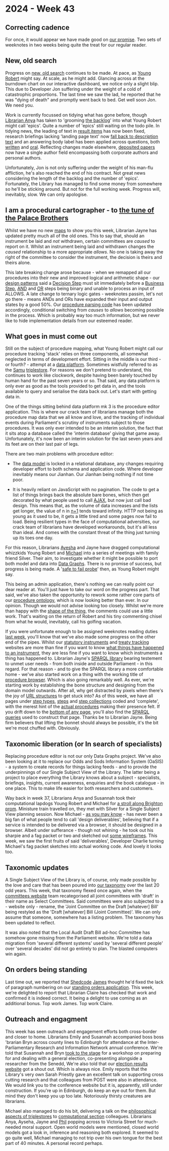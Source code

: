 # 2024 - Week 43

## Correcting cadence

For once, it would appear we have made good on [our promise](https://ukparliament.github.io/ontologies/meta/weeknotes/2024/42/#correcting-cadence). Two sets of weeknotes in two weeks being quite the treat for our regular reader.

## New, old search

Progress on [new, old search](https://search-prototype.herokuapp.com/search-prototype) continues to be made. At pace, as [Young Robert](https://bsky.app/profile/robertbrook.bsky.social) might say. At scale, as he might add. Glancing across at the burndown chart on our interactive dashboard, we notice only a slight blip. This due to Developer Jon suffering under the weight of a cold of catastrophic proportions. The last time we saw the lad, he reported that he was "dying of death" and promptly went back to bed. Get well soon Jon. We need you.

Work is currently focussed on tidying what has gone before, though [Librarian Anya](https://bsky.app/profile/anyaso.bsky.social) has taken to 'grooming [the backlog](https://trello.com/b/hP5FLFHA/search-mvp-front-end)' into what Young Robert might call 'epics'. Quite a number of 'epics' still waiting on the todo pile. In tidying news, the leading of text in [result items](https://search-prototype.herokuapp.com/search-prototype/search?query=conker&commit=Search) has now been fixed, research briefings lacking 'landing page text' now [fall back to description text](https://search-prototype.herokuapp.com/search-prototype/objects?object=http%3A%2F%2Fdata.parliament.uk%2Fresources%2F1464641) and an answering body label has been applied across questions, both [written](https://search-prototype.herokuapp.com/search-prototype/search?filter%5Btype_sesrollup%5D%5B%5D=93522&query=horses&expanded_types=347197) and [oral](https://search-prototype.herokuapp.com/search-prototype/search?expanded_types=347197%2C92277&filter%5Btype_sesrollup%5D%5B%5D=92569&query=horses). Reflecting changes made elsewhere, [deposited papers](https://search-prototype.herokuapp.com/search-prototype/objects?object=http%3A%2F%2Fdata.parliament.uk%2Fdepositedpapers%2F2285738) now have a single author field encompassing both corporate authors and personal authors.

Unfortunately, Jon is not only suffering under the weight of his man-flu affliction, he's also reached the end of his contract. Not great news considering the length of the backlog and the number of 'epics'. Fortunately, the Library has managed to find some money from somewhere so he'll be sticking around. But not for the full working week. Progress will, inevitably, slow. We can only apologise.

## I am a procedural cartographer - to [the tune of the Palace Brothers](https://www.youtube.com/watch?v=owvF3Vb0JhA&ab_channel=tomkat69pc)

Whilst we have no new [maps](https://ukparliament.github.io/ontologies/procedure/maps/) to show you this week, Librarian Jayne has updated pretty much all of the old ones. This to say that, should an instrument be laid and *not* withdrawn, certain committees are *caused* to report on it. Whilst an instrument being laid and withdrawn changes the *caused* relationship to a more appropriate *allows*. No one is taking away the right of the committee to consider the instrument, the decision is theirs and theirs alone.

This late breaking change arose because - when we remapped all our procedures into their new and improved logical and arithmetic shape - our [design patterns](https://ukparliament.github.io/ontologies/procedure/maps/meta/design-notes/) said a [Decision Step](https://ukparliament.github.io/ontologies/procedure/maps/meta/design-notes/#decision-steps) must sit immediately before a [Business Step](https://ukparliament.github.io/ontologies/procedure/maps/meta/design-notes/#potential-states-of-a-business-step), [AND](https://ukparliament.github.io/ontologies/procedure/maps/meta/design-notes/#and-steps) and [OR](https://ukparliament.github.io/ontologies/procedure/maps/meta/design-notes/#or-steps) steps being binary and unable to process an input of ALLOWS. A late change to ternary logic gates - weeknotes passim, let's not go there - means ANDs and ORs have expanded their input and output states by a good 50%. Our [procedure parsing code](https://github.com/ukparliament/procedure-parsing) has been updated accordingly, conditional switching from *causes* to *allows* becoming possible in the process. Which is probably way too much information, but we never like to hide implementation details from our esteemed reader.

## What goes in must come out

Still on the subject of procedure mapping, what Young Robert might call our procedure tracking 'stack' relies on three components, all somewhat neglected in terms of development effort. Sitting in the middle is our third - or fourth? - attempt at a [data platform](https://api.parliament.uk/). Sometimes wistfully referred to as the [Samu](https://uk.linkedin.com/in/langsamu) [triplestore](https://en.wikipedia.org/wiki/Triplestore). For reasons we don't pretend to understand, this continues to work like clockwork, despite having been barely touched by human hand for the past seven years or so. That said, any data platform is only ever as good as the tools provided to get data in, and the tools available to query and serialise the data back out. Let's start with getting data in.

One of the things sitting behind data platform mk 3 is the procedure editor application. This is where our crack team of librarians manage both the procedure map data that we all know and love, and the tracking of individual events during Parliament's scrutiny of instruments subject to those procedures. It was only ever intended to be an interim solution, the fact that it sits atop a database called the 'interim database' giving that game away. Unfortunately, it's now been an interim solution for the last seven years and its feet are on their last pair of legs.

There are two main problems with procedure editor:
	
* The [data model](https://github.com/ukparliament/ontologies/blob/master/procedure/meta/editor/schema.svg) is locked in a relational database, any changes requiring developer effort to both schema and application code. Where developer inevitably means our Jianhan. Our Jianhan being nothing if not time poor.

* It is heavily reliant on JavaScript with no pagination. The code to get a list of things brings back the absolute bare bones, which then get decorated by what people used to call [AJAX](https://en.wikipedia.org/wiki/Ajax_(programming)), but now just call bad design. This means that, as the volume of data increases and the lists get longer, the value of n in [n+1](https://restfulapi.net/rest-api-n-1-problem/) tends toward infinity. HTTP not being as young as it used to be, it gets a little tired and some pages now fail to load. Being resilient types in the face of computational adversities, our crack team of librarians have developed workarounds, but it's all less than ideal. And comes with the constant threat of the thing just turning up its toes one day.

For this reason, Librarians [Ayesha](https://bsky.app/profile/askalibrarylady.bsky.social) and Jayne have dragged computational whizzkids Young Robert and [Michael](https://bsky.app/profile/fantasticlife.bsky.social) into a series of meetings with family friend Silver. Their aim, to investigate whether it might be possible to port both model and data into [Data Graphs](https://datalanguage.com/products/datagraphs). There is no promise of success, but progress is being made. A '[safe to fail probe](https://cynefin.io/wiki/Safe_to_fail_probes)' then, as Young Robert might say.

This being an admin application, there's nothing we can really point our dear reader at. You'll just have to take our word on the progress part. That said, we've also taken the opportunity to rework some rather core parts of our [procedure ontology](https://ukparliament.github.io/ontologies/procedure/procedure-ontology), which is now looking better than ever. In our opinion. Though we would not advise looking too closely. Whilst we're more than happy with the [shape of the thing](https://api.parliament.uk/webvowl/#opts=sidebar=0;doc=0;mode_compact=true;mode_colorExt=false;#iri=https://ukparliament.github.io/ontologies/procedure/procedure-ontology.ttl), the comments could use a little work. That's waiting on the return of Robert and his tiny commenting chisel from what he would, inevitably, call his golfing vacation.

If you were unfortunate enough to be assigned weeknotes reading duties [last week](https://ukparliament.github.io/ontologies/meta/weeknotes/2024/42/), you'll know that we've also made some progress on the other end of the pipes. Whilst our [statutory instruments](https://statutoryinstruments.parliament.uk/) and [treaty tracking](https://treaties.parliament.uk/) websites are more than fine if you want to know [what things have happened to an instrument](https://treaties.parliament.uk/treaty/ooz6XKMs/CP-1107), they are less fine if you want to know which instruments a thing has happened to. Librarian Jayne's [SPARQL library](https://ukparliament.github.io/ontologies/procedure/meta/queries/) bearing testement to unmet user needs - from both inside and outside Parliament - in this regard. For that reason - and to give the SPARQL library a more comfortable home - we've also started work on a thing with the working title of [procedure browser](https://procedure-browser-036a79442650.herokuapp.com/). Which is also going remarkably well. As ever, we're starting work by establishing the bone structure and designing from the domain model outwards. After all, why get distracted by pixels when there's the joy of [URL structures](https://procedure-browser-036a79442650.herokuapp.com/) to get stuck into? As of this week, we have all pages under [step types](https://procedure-browser-036a79442650.herokuapp.com/step-types/Jwc6nqJi), [steps](https://procedure-browser-036a79442650.herokuapp.com/steps/cspzmb6w) and [step collections](https://procedure-browser-036a79442650.herokuapp.com/step-collections/m7fzgEd2) coded and 'complete', with the merest hint of the [actual procedures](https://procedure-browser-036a79442650.herokuapp.com/procedures) making their presence felt. If you drift down to the [bottom of any page](https://procedure-browser-036a79442650.herokuapp.com/procedures#sparql), you'll also find the [SPARQL queries](https://github.com/ukparliament/procedure-browser/tree/main/lib/sparql/queries) used to construct that page. Thanks be to Librarian Jayne. Being firm believers that lifting the bonnet should always be possible, it's the bit we're most chuffed with. Obviously.

## Taxonomic liberation (or In search of specialists)

Replacing procedure editor is not our only Data Graphs project. We've also been looking at it to replace our Odds and Sods Information System (OaSIS) - a system to create records for things lacking feeds - and to provide the underpinnings of our Single Subject View of the Library. The latter being a project to place everything the Library knows about a subject - specialists, briefings, insights, current awareness, enquiries and the book catalogue - in one place. This to make life easier for both researchers and customers.

Way back in week 37, Librarians Anya and Susannah took their computational lapdogs Young Robert and Michael for [a stroll along Brighton prom](https://ukparliament.github.io/ontologies/meta/weeknotes/2024/39/#taxonomic-liberation). Ministure train travelled on, they met with Silver for a Single Subject View planning session. Now Michael - [as you may know](https://smethur.st/posts/38810571) - has never been a big fan of what people tend to call 'design deliverables', believing that if a service is intended to be delivered via a browser, it should be designed in a browser. Albeit under sufferance - though not whining - he took out his sharpie and a fag packet or two and sketched out [some wireframes](https://github.com/ukparliament/ontologies/blob/master/meta/library-information-architecture/single-subject-view/wireframes/wireframes.svg). This week, we saw the first fruits of said 'deliverables', Developer Charlie turning Michael's fag packet sketches into actual working code. And lovely it looks too.

## Taxonomic updates

A Single Subject View of the Library is, of course, only made possible by the love and care that has been poured into [our taxonomy](https://explore.data.parliament.uk/index.html?endpoint=terms) over the last 20 odd years. This week, that taxonomy flexed once again, when the [committees website](https://committees.parliament.uk/) team recategorised all joint committees with 'draft' in their name as Select Committees. Said committees were also subjected to a - website only - rename, the 'Joint Committee on the Draft [whatever] Bill' being restyled as the 'Draft [whatever] Bill (Joint Committee)'. We can only assume that someone, somewhere has a listing problem. The taxonomy has been updated to reflect.

It was also noted that the Local Audit Draft Bill ad-hoc Committee has somehow gone missing from the Parliament website. We're told a data migration from 'several different systems' used by 'several different people' over 'several decades' did not go entirely to plan. The blasted computers win again.

## On orders being standing

Last time out, we reported that [Shedcode](https://shedcode.co.uk/) [James](https://mastodon.me.uk/@jamesjefferies) thought he'd fixed the lack of paragraph numbering on our [standing orders application](https://api.parliament.uk/standing-orders/revision-sets/271). This week, we're delighted to report that Librarian Claire has checked that work and confirmed it is indeed correct. It being a delight to use coming as an additional bonus. Top work James. Top work Claire.


## Outreach and engagment

This week has seen outreach and engagement efforts both cross-border and closer to home. Librarians Emily and Susannah accompanied boss boss 'brarian Bryn across county lines to Edinburgh for attendance at the Inter-Parliamentary Research and Information Network annual conference. We're told that Susannah and Bryn [took to the stage](https://www.youtube.com/watch?v=rgEw_YtfxYM) for a workshop on preparing for and dealing with a general election, co-presenting alongside a researcher from the Senedd, We're also told that our [election results website](https://electionresults.parliament.uk/) got a shout out. Which is always nice. Emily reports that the Library's very own Sarah Priestly gave an excellent talk on supporting cross cutting research and that colleagues from POST were also in attendance. We would link you to the conference website but it is, apparently, still under construction. If you're up in Edinburgh, do keep an eye out for them. But mind they don't keep you up too late. Notoriously thirsty creatures are librarians.

Michael also managed to do his bit, delivering a talk on the [philosophical aspects of triplestores](https://docs.google.com/presentation/d/1_SE9rXP8gfFNmLC3sbLCqxdC8Q_q9F-IwGbJ2N1pWxQ/edit?usp=sharing) to [computational section](https://www.parliament.uk/mps-lords-and-offices/offices/bicameral/parliamentary-digital-service/) colleagues. Librarians Anya, Ayseha, Jayne and [Phil](https://bsky.app/profile/philbgorman.bsky.social) popping across to Victoria Street for much-needed moral support. Open world models were mentioned, closed world models got a look in, inference and reasoning both explored. It seemed to go quite well, Michael managing to not trip over his own tongue for the best part of 40 minutes. A personal record perhaps.